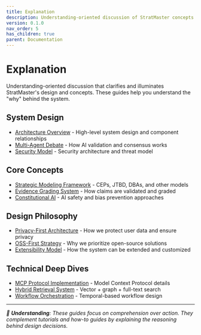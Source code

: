 ```yaml
---
title: Explanation
description: Understanding-oriented discussion of StratMaster concepts
version: 0.1.0
nav_order: 5
has_children: true
parent: Documentation
---
```


# Explanation

Understanding-oriented discussion that clarifies and illuminates StratMaster's design and concepts. These guides help you understand the "why" behind the system.

## System Design
- [Architecture Overview](architecture.md) - High-level system design and component relationships
- [Multi-Agent Debate](multi-agent-debate.md) - How AI validation and consensus works
- [Security Model](security.md) - Security architecture and threat model

## Core Concepts
- [Strategic Modeling Framework](strategic-modeling.md) - CEPs, JTBD, DBAs, and other models
- [Evidence Grading System](evidence-grading.md) - How claims are validated and graded
- [Constitutional AI](constitutional-ai.md) - AI safety and bias prevention approaches

## Design Philosophy
- [Privacy-First Architecture](privacy-first.md) - How we protect user data and ensure privacy
- [OSS-First Strategy](oss-first.md) - Why we prioritize open-source solutions
- [Extensibility Model](extensibility.md) - How the system can be extended and customized

## Technical Deep Dives
- [MCP Protocol Implementation](mcp-protocol.md) - Model Context Protocol details
- [Hybrid Retrieval System](hybrid-retrieval.md) - Vector + graph + full-text search
- [Workflow Orchestration](workflow-orchestration.md) - Temporal-based workflow design

---

*🧠 **Understanding**: These guides focus on comprehension over action. They complement tutorials and how-to guides by explaining the reasoning behind design decisions.*